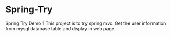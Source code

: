 # Spring-Try
Spring Try Demo 1
This project is to try spring mvc.
Get the user information from mysql database table and display in web page.

